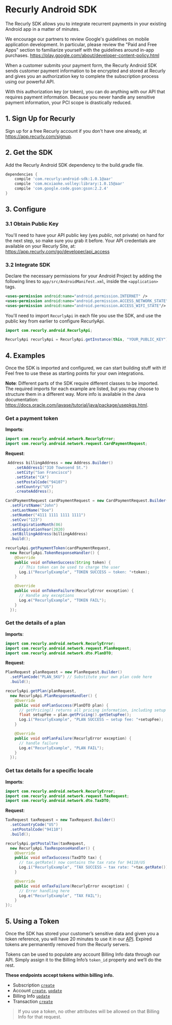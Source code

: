 # Recurly Android SDK

The Recurly SDK allows you to integrate recurrent payments in your existing Android app in a matter of minutes.

We encourage our partners to review Google's guidelines on mobile application development. In particular, please review the "Paid and Free Apps" section to familiarize yourself with the guidelines around in-app purchases. https://play.google.com/about/developer-content-policy.html

When a customer submits your payment form, the Recurly Android SDK sends customer payment information to be encrypted and stored at Recurly and gives you an authorization key to complete the subscription process using our powerful API.

With this authorization key (or token), you can do anything with our API that requires payment information. Because you never handle any sensitive payment information, your PCI scope is drastically reduced.


## 1. Sign Up for Recurly

Sign up for a free Recurly account if you don't have one already, at <https://app.recurly.com/signup>.

## 2. Get the SDK

Add the Recurly Android SDK dependency to the build.gradle file.

```groovy
dependencies {
    compile 'com.recurly:android-sdk:1.0.1@aar'
    compile 'com.mcxiaoke.volley:library:1.0.15@aar'
    compile 'com.google.code.gson:gson:2.2.4'
}
```


## 3. Configure

### 3.1 Obtain Public Key

You'll need to have your API public key (yes *public*, not private) on hand for the next step, so make sure you grab it before. Your API credentials are available on your Recurly Site, at: https://app.recurly.com/go/developer/api_access

### 3.2 Integrate SDK

Declare the necessary permissions for your Android Project by adding the following lines to `app/src/AndroidManifest.xml`, inside the `<application>` tags.

```xml
<uses-permission android:name="android.permission.INTERNET" />
<uses-permission android:name="android.permission.ACCESS_NETWORK_STATE" />
<uses-permission android:name="android.permission.ACCESS_WIFI_STATE"/>
```

You'll need to import `RecurlyApi` in each file you use the SDK, and use the public key from earlier to configure RecurlyApi.

```java
import com.recurly.android.RecurlyApi;
```

```java
RecurlyApi recurlyApi = RecurlyApi.getInstance(this, "YOUR_PUBLIC_KEY");
```

## 4. Examples

Once the SDK is imported and configured, we can start building stuff with it! Feel free to use these as starting points for your own integrations.

**Note**: Different parts of the SDK require different classes to be imported. The required imports for each example are listed, but you may choose to structure them in a different way. More info is available in the Java documentation: <https://docs.oracle.com/javase/tutorial/java/package/usepkgs.html>.

### Get a payment token

**Imports**:

```java
import com.recurly.android.network.RecurlyError;
import com.recurly.android.network.request.CardPaymentRequest;
```

**Request**:

```java
 Address billingAddress = new Address.Builder()
	.setAddress1("310 Townsend St.")
	.setCity("San Francisco")
	.setState("CA")
	.setPostalCode("94107")
	.setCountry("US")
	.createAddress();

CardPaymentRequest cardPaymentRequest = new CardPaymentRequest.Builder()
  .setFirstName("John")
  .setLastName("Doe")
  .setNumber("4111 1111 1111 1111")
  .setCvv("123")
  .setExpirationMonth(06)
  .setExpirationYear(2020)
  .setBillingAddress(billingAddress)
  .build();

recurlyApi.getPaymentToken(cardPaymentRequest,
  new RecurlyApi.TokenResponseHandler() {
    @Override
    public void onTokenSuccess(String token) {
      // This token can be used to charge the user
      Log.i("RecurlyExample", "TOKEN SUCCESS – token: "+token);
    }

    @Override
    public void onTokenFailure(RecurlyError exception) {
      // Handle any exceptions
      Log.e("RecurlyExample", "TOKEN FAIL");
    }
  });
```

### Get the details of a plan
**Imports**:

```java
import com.recurly.android.network.RecurlyError;
import com.recurly.android.network.request.PlanRequest;
import com.recurly.android.network.dto.PlanDTO;
```
**Request**:

```java
PlanRequest planRequest = new PlanRequest.Builder()
  .setPlanCode("PLAN_SKU") // Substitute your own plan code here
  .build();

recurlyApi.getPlan(planRequest,
  new RecurlyApi.PlanResponseHandler() {
    @Override
    public void onPlanSuccess(PlanDTO plan) {
      // getPricing() returns all pricing information, including setup fee, if there is one
      float setupFee = plan.getPricing().getSetupFee();
      Log.i("RecurlyExample", "PLAN SUCCESS – setup fee: "+setupFee);
    }

    @Override
    public void onPlanFailure(RecurlyError exception) {
      // handle failure
      Log.e("RecurlyExample", "PLAN FAIL");
    }
  });
```

### Get tax details for a specific locale
**Imports**:

```java
import com.recurly.android.network.RecurlyError;
import com.recurly.android.network.request.TaxRequest;
import com.recurly.android.network.dto.TaxDTO;
```

**Request**:

```java
TaxRequest taxRequest = new TaxRequest.Builder()
  .setCountryCode("US")
  .setPostalCode("94110")
  .build();

recurlyApi.getPostalTax(taxRequest,
  new RecurlyApi.TaxResponseHandler() {
    @Override
    public void onTaxSuccess(TaxDTO tax) {
      // tax.getRate() now contains the tax rate for 94110/US
      Log.i("RecurlyExample", "TAX SUCCESS – tax rate: "+tax.getRate());
    }

    @Override
    public void onTaxFailure(RecurlyError exception) {
      // Error handling here
      Log.e("RecurlyExample", "TAX FAIL");
    }
});
```

## 5. Using a Token

Once the SDK has stored your customer’s sensitive data and given you a token reference, you will have 20 minutes to use it in our [API](https://dev.recurly.com/). Expired tokens are permanently removed from the Recurly servers.

Tokens can be used to populate any account Billing Info data through our API. Simply assign it to the Billing Info’s `token_id` property and we’ll do the rest.

**These endpoints accept tokens within billing info.**

* Subscription [`create`](https://dev.recurly.com/docs/create-subscription)
* Account [`create`](https://dev.recurly.com/docs/create-an-account), [`update`](https://dev.recurly.com/docs/update-account)
* Billing Info [`update`](https://dev.recurly.com/docs/update-an-accounts-billing-info-token)
* Transaction [`create`](https://dev.recurly.com/docs/create-transaction)

> If you use a token, no other attributes will be allowed on that Billing Info for that request.
